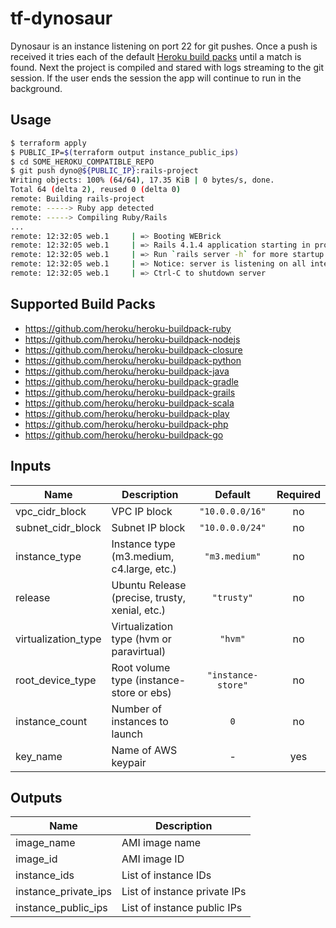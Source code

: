 # tf-dynosaur

Dynosaur is an instance listening on port 22 for git pushes. Once a push is received it tries each of the default [Heroku build packs](https://devcenter.heroku.com/articles/buildpacks) until a match is found. Next the project is compiled and stared with logs streaming to the git session. If the user ends the session the app will continue to run in the background.

## Usage

````bash
$ terraform apply
$ PUBLIC_IP=$(terraform output instance_public_ips)
$ cd SOME_HEROKU_COMPATIBLE_REPO
$ git push dyno@${PUBLIC_IP}:rails-project
Writing objects: 100% (64/64), 17.35 KiB | 0 bytes/s, done.
Total 64 (delta 2), reused 0 (delta 0)
remote: Building rails-project
remote: -----> Ruby app detected
remote: -----> Compiling Ruby/Rails
...
remote: 12:32:05 web.1     | => Booting WEBrick
remote: 12:32:05 web.1     | => Rails 4.1.4 application starting in production on http://0.0.0.0:5200
remote: 12:32:05 web.1     | => Run `rails server -h` for more startup options
remote: 12:32:05 web.1     | => Notice: server is listening on all interfaces (0.0.0.0). Consider using 127.0.0.1 (--binding option)
remote: 12:32:05 web.1     | => Ctrl-C to shutdown server
````

## Supported Build Packs

 * https://github.com/heroku/heroku-buildpack-ruby
 * https://github.com/heroku/heroku-buildpack-nodejs
 * https://github.com/heroku/heroku-buildpack-closure
 * https://github.com/heroku/heroku-buildpack-python
 * https://github.com/heroku/heroku-buildpack-java
 * https://github.com/heroku/heroku-buildpack-gradle
 * https://github.com/heroku/heroku-buildpack-grails
 * https://github.com/heroku/heroku-buildpack-scala
 * https://github.com/heroku/heroku-buildpack-play
 * https://github.com/heroku/heroku-buildpack-php
 * https://github.com/heroku/heroku-buildpack-go

## Inputs

| Name | Description | Default | Required |
|------|-------------|:-----:|:-----:|
| vpc_cidr_block | VPC IP block | `"10.0.0.0/16"` | no |
| subnet_cidr_block | Subnet IP block | `"10.0.0.0/24"` | no |
| instance_type | Instance type (m3.medium, c4.large, etc.) | `"m3.medium"` | no |
| release | Ubuntu Release (precise, trusty, xenial, etc.) | `"trusty"` | no |
| virtualization_type | Virtualization type (hvm or paravirtual) | `"hvm"` | no |
| root_device_type | Root volume type (instance-store or ebs) | `"instance-store"` | no |
| instance_count | Number of instances to launch | `0` | no |
| key_name | Name of AWS keypair | - | yes |

## Outputs

| Name | Description |
|------|-------------|
| image_name | AMI image name |
| image_id | AMI image ID |
| instance_ids | List of instance IDs |
| instance_private_ips | List of instance private IPs |
| instance_public_ips | List of instance public IPs |
